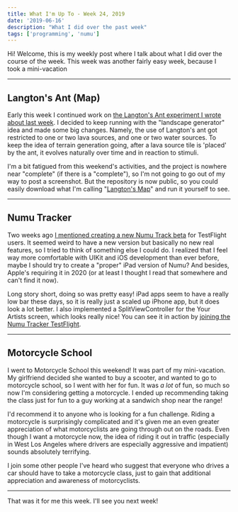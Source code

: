 ```yaml
---
title: What I'm Up To - Week 24, 2019
date: '2019-06-16'
description: "What I did over the past week"
tags: ['programming', 'numu']
---
```


Hi! Welcome, this is my weekly post where I talk about what I did over the course of the week. This week was another fairly easy week, because I took a mini-vacation

---

## Langton's Ant (Map)

Early this week I continued work on [the Langton's Ant experiment I wrote about last week](/wiut-2019-week-23). I decided to keep running with the "landscape generator" idea and made some big changes. Namely, the use of Langton's ant got restricted to one or two lava sources, and one or two water sources. To keep the idea of terrain generation going, after a lava source tile is 'placed' by the ant, it evolves naturally over time and in reaction to stimuli.

I'm a bit fatigued from this weekend's activities, and the project is nowhere near "complete" (if there is a "complete"), so I'm not going to go out of my way to post a screenshot. But the repository is now public, so you could easily download what I'm calling "[Langton's Map](https://github.com/amiantos/langtonsmap)" and run it yourself to see.

---

## Numu Tracker

Two weeks ago [I mentioned creating a new Numu Track beta](/wiut-2019-week-22) for TestFlight users. It seemed weird to have a new version but basically no new real features, so I tried to think of something else I could do. I realized that I feel way more comfortable with UIKit and iOS development than ever before, maybe I should try to create a "proper" iPad version of Numu? And besides, Apple's requiring it in 2020 (or at least I thought I read that somewhere and can't find it now).

Long story short, doing so was pretty easy! iPad apps seem to have a really low bar these days, so it is really just a scaled up iPhone app, but it does look a lot better. I also implemented a SplitViewController for the Your Artists screen, which looks really nice! You can see it in action by [joining the Numu Tracker TestFlight](https://testflight.apple.com/join/Voa7rsgJ).


---

## Motorcycle School

I went to Motorcycle School this weekend! It was part of my mini-vacation. My girlfriend decided she wanted to buy a scooter, and wanted to go to motorcycle school, so I went with her for fun. It was *a lot* of fun, so much so now I'm considering getting a motorcycle. I ended up recommending taking the class just for fun to a guy working at a sandwich shop near the range!

I'd recommend it to anyone who is looking for a fun challenge. Riding a motorcycle is surprisingly complicated and it's given me an even greater appreciation of what motorcyclists are going through out on the roads. Even though I want a motorcycle now, the idea of riding it out in traffic (especially in West Los Angeles where drivers are especially aggressive and impatient) sounds absolutely terrifying.

I join some other people I've heard who suggest that everyone who drives a car should have to take a motorcycle class, just to gain that additional appreciation and awareness of motorcyclists.

---

That was it for me this week. I'll see you next week!